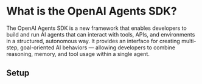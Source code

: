 # What is the OpenAI Agents SDK?

The OpenAI Agents SDK is a new framework that enables developers to build and run AI agents that can interact with tools, APIs, and environments in a structured, autonomous way. It provides an interface for creating multi-step, goal-oriented AI behaviors — allowing developers to combine reasoning, memory, and tool usage within a single agent.

## Setup



